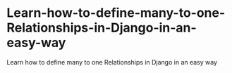 # Learn-how-to-define-many-to-one-Relationships-in-Django-in-an-easy-way
Learn how to define many to one Relationships in Django in an easy way
